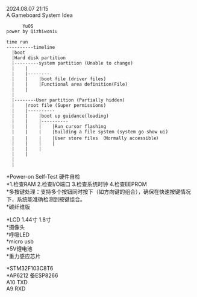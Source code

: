 2024.08.07 21:15 </br>
A Gameboard System Idea </br>

          YuOS
    power by Qizhiwoniu

    time run
    ----------timeline
      |boot
      |Hard disk partition
      |---------system partition (Unable to change)
      |    |
      |    |--------
      |    |    |boot file (driver files)
      |    |    |Functional area definition(File)
      |    |    
      |
      |--------User partition (Partially hidden)
      |    |root file (Super permissions)
      |    |----------
      |    |    |boot up guidance(loading)
      |    |    |----------
      |    |    |    |Run cursor flashing 
      |    |    |    |Building a file system (system go show ui)
      |    |    |    |User store files （Normally accessible）
      |    |    |    |
      |    |    |    
      |    |
      |
      |

*Power-on Self-Test 硬件自检 </br>
*1.检查RAM 2.检查I/O端口 3.检查系统时钟 4.检查EEPROM </br>
*多按键处理：支持多个按钮同时按下（如方向键的组合），确保在快速按键情况下，系统能准确检测到按键组合。</br>
*碳纤维版</br>

*LCD 1.44寸 1.8寸 </br>
*摄像头 </br>
*呼吸LED </br>
*micro usb </br>
*5V锂电池 </br>
*重力感应芯片 </br>

*STM32F103C8T6 </br>
*AP6212 备ESP8266</br>
A10 TXD </br>
A9 RXD </br>

